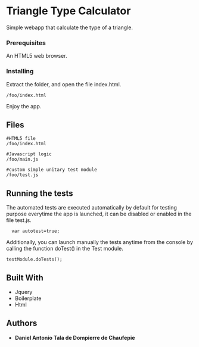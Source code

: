 # Triangle Type Calculator

Simple webapp that calculate the type of a triangle.

### Prerequisites

An HTML5 web browser.

### Installing

Extract the folder, and open the file index.html.

```
/foo/index.html
```
Enjoy the app.


## Files

```
#HTML5 file
/foo/index.html

#Javascript logic
/foo/main.js

#custom simple unitary test module
/foo/test.js
```


## Running the tests

The automated tests are executed automatically by default for testing purpose everytime the app is launched, it can be disabled or enabled in the file test.js.
```
  var autotest=true;
```
Additionally, you can launch manually the tests anytime from the console by calling the function doTest() in the Test module.  
```
testModule.doTests();
```
## Built With

* Jquery
* Boilerplate
* Html

## Authors

* **Daniel Antonio Tala de Dompierre de Chaufepie**
